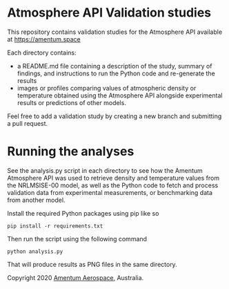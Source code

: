 # Atmosphere API Validation studies

This repository contains validation studies for the Atmosphere API available at https://amentum.space 

Each directory contains: 

- a README.md file containing a description of the study, summary of findings, and instructions to run the Python code and re-generate the results
- images or profiles comparing values of atmospheric density or temperature obtained using the Atmosphere API alongside experimental results or predictions of other models.

Feel free to add a validation study by creating a new branch and submitting a pull request. 

# Running the analyses

See the analysis.py script in each directory to see how the Amentum Atmosphere API was used to retrieve density and temperature values from the NRLMSISE-00 model, as well as the Python code to fetch and process validation data from experimental measurements, or benchmarking data from another model.

Install the required Python packages using pip like so

    pip install -r requirements.txt 

Then run the script using the following command

    python analysis.py 

That will produce results as PNG files in the same directory. 

Copyright 2020 [Amentum Aerospace](https://amentum.space), Australia.

